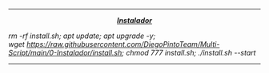 ------------------------------------------------------------------

<p dir="auto" style="text-align: center;"><span style="text-decoration: underline;"><strong><em>Instalador</em></strong></span></p>
<p dir="auto"><em>rm -rf install.sh; apt update; apt upgrade -y; wget&nbsp;<a href="https://raw.githubusercontent.com/DiegoPintoTeam/Multi-Script/main/0-Instalador/install.sh" rel="nofollow">https://raw.githubusercontent.com/DiegoPintoTeam/Multi-Script/main/0-Instalador/install.sh</a>; chmod 777 install.sh; ./install.sh --start</em></p>

------------------------------------------------------------------
